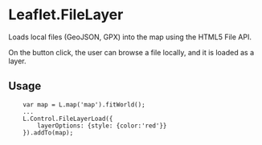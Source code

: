 Leaflet.FileLayer
=================

Loads local files (GeoJSON, GPX) into the map using the HTML5 File API.

On the button click, the user can browse a file locally, and it is loaded as a layer.

Usage
-----

```
    var map = L.map('map').fitWorld();
    ...
    L.Control.FileLayerLoad({
        layerOptions: {style: {color:'red'}}
    }).addTo(map);
```
